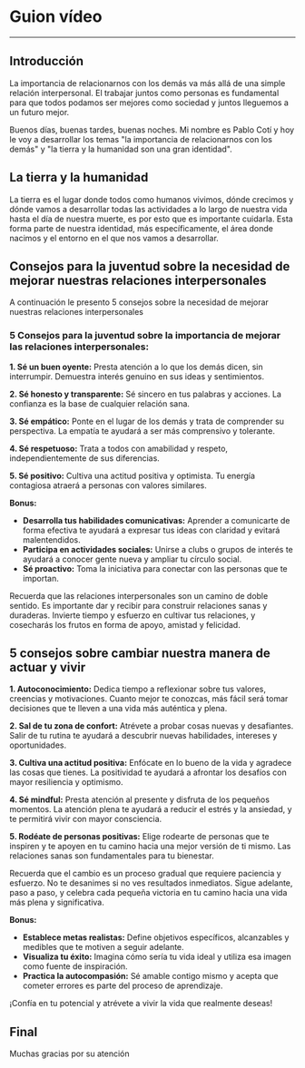 # Guion vídeo
---
## Introducción
La importancia de relacionarnos con los demás va más allá de una simple relación interpersonal. El trabajar juntos como personas es fundamental para que todos podamos ser mejores como sociedad y juntos lleguemos a un futuro mejor.

Buenos días, buenas tardes, buenas noches. Mi nombre es Pablo Cotí y hoy le voy a desarrollar los temas "la importancia de relacionarnos con los demás" y "la tierra y la humanidad son una gran identidad".

## La tierra y la humanidad
La tierra es el lugar donde todos como humanos vivimos, dónde crecimos y dónde vamos a desarrollar todas las actividades a lo largo de nuestra vida hasta el día de nuestra muerte, es por esto que es importante cuidarla. Esta forma parte de nuestra identidad, más específicamente, el área donde nacimos y el entorno en el que nos vamos a desarrollar.

## Consejos para la juventud sobre la necesidad de mejorar nuestras relaciones interpersonales
A continuación le presento 5 consejos sobre la necesidad de mejorar nuestras relaciones interpersonales
### 5 Consejos para la juventud sobre la importancia de mejorar las relaciones interpersonales:

**1. Sé un buen oyente:** Presta atención a lo que los demás dicen, sin interrumpir. Demuestra interés genuino en sus ideas y sentimientos.

**2. Sé honesto y transparente:** Sé sincero en tus palabras y acciones. La confianza es la base de cualquier relación sana.

**3. Sé empático:** Ponte en el lugar de los demás y trata de comprender su perspectiva. La empatía te ayudará a ser más comprensivo y tolerante.

**4. Sé respetuoso:** Trata a todos con amabilidad y respeto, independientemente de sus diferencias.

**5. Sé positivo:** Cultiva una actitud positiva y optimista. Tu energía contagiosa atraerá a personas con valores similares.

**Bonus:**

- **Desarrolla tus habilidades comunicativas:** Aprender a comunicarte de forma efectiva te ayudará a expresar tus ideas con claridad y evitará malentendidos.
- **Participa en actividades sociales:** Unirse a clubs o grupos de interés te ayudará a conocer gente nueva y ampliar tu círculo social.
- **Sé proactivo:** Toma la iniciativa para conectar con las personas que te importan.

Recuerda que las relaciones interpersonales son un camino de doble sentido. Es importante dar y recibir para construir relaciones sanas y duraderas. Invierte tiempo y esfuerzo en cultivar tus relaciones, y cosecharás los frutos en forma de apoyo, amistad y felicidad.

## 5 consejos sobre cambiar nuestra manera de actuar y vivir
**1. Autoconocimiento:** Dedica tiempo a reflexionar sobre tus valores, creencias y motivaciones. Cuanto mejor te conozcas, más fácil será tomar decisiones que te lleven a una vida más auténtica y plena.

**2. Sal de tu zona de confort:** Atrévete a probar cosas nuevas y desafiantes. Salir de tu rutina te ayudará a descubrir nuevas habilidades, intereses y oportunidades.

**3. Cultiva una actitud positiva:** Enfócate en lo bueno de la vida y agradece las cosas que tienes. La positividad te ayudará a afrontar los desafíos con mayor resiliencia y optimismo.

**4. Sé mindful:** Presta atención al presente y disfruta de los pequeños momentos. La atención plena te ayudará a reducir el estrés y la ansiedad, y te permitirá vivir con mayor consciencia.

**5. Rodéate de personas positivas:** Elige rodearte de personas que te inspiren y te apoyen en tu camino hacia una mejor versión de ti mismo. Las relaciones sanas son fundamentales para tu bienestar.

Recuerda que el cambio es un proceso gradual que requiere paciencia y esfuerzo. No te desanimes si no ves resultados inmediatos. Sigue adelante, paso a paso, y celebra cada pequeña victoria en tu camino hacia una vida más plena y significativa.

**Bonus:**

- **Establece metas realistas:** Define objetivos específicos, alcanzables y medibles que te motiven a seguir adelante.
- **Visualiza tu éxito:** Imagina cómo sería tu vida ideal y utiliza esa imagen como fuente de inspiración.
- **Practica la autocompasión:** Sé amable contigo mismo y acepta que cometer errores es parte del proceso de aprendizaje.

¡Confía en tu potencial y atrévete a vivir la vida que realmente deseas!

## Final
Muchas gracias por su atención